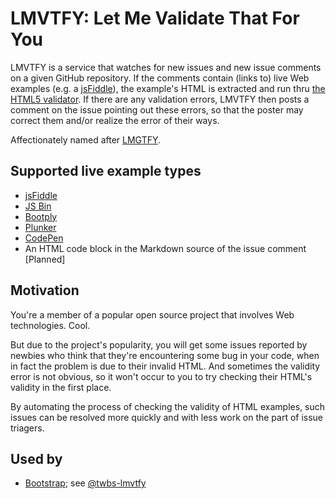 LMVTFY: Let Me Validate That For You
======

LMVTFY is a service that watches for new issues and new issue comments on a given GitHub repository. If the comments contain (links to) live Web examples (e.g. a [jsFiddle](http://jsfiddle.net)), the example's HTML is extracted and run thru [the HTML5 validator](http://validator.github.io). If there are any validation errors, LMVTFY then posts a comment on the issue pointing out these errors, so that the poster may correct them and/or realize the error of their ways.

Affectionately named after [LMGTFY](http://knowyourmeme.com/memes/sites/let-me-google-that-for-you-lmgtfy).

## Supported live example types
* [jsFiddle](http://jsfiddle.net)
* [JS Bin](http://jsbin.com)
* [Bootply](http://www.bootply.com)
* [Plunker](http://plnkr.co)
* [CodePen](http://codepen.io)
* An HTML code block in the Markdown source of the issue comment [Planned]

## Motivation
You're a member of a popular open source project that involves Web technologies. Cool.

But due to the project's popularity, you will get some issues reported by newbies who think that they're encountering some bug in your code, when in fact the problem is due to their invalid HTML. And sometimes the validity error is not obvious, so it won't occur to you to try checking their HTML's validity in the first place.

By automating the process of checking the validity of HTML examples, such issues can be resolved more quickly and with less work on the part of issue triagers.

## Used by
* [Bootstrap](https://github.com/twbs/bootstrap); see [@twbs-lmvtfy](https://github.com/twbs-lmvtfy)
